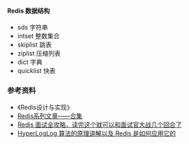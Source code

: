 #### Redis 数据结构
- sds 字符串
- intset 整数集合
- skiplist 跳表
- ziplist 压缩列表
- dict 字典
- quicklist 快表 
### 参考资料
- 《Redis设计与实现》
- [Redis系列文章——合集](https://mp.weixin.qq.com/s?__biz=MzA4NTg1MjM0Mg==&mid=509777776&idx=1&sn=e56f24bdf2de7e25515fe9f25ef57557&mpshare=1&scene=1&srcid=1010HdkIxon3icsWNmTyecI6#rd)
- [Redis 面试全攻略，读完这个就可以和面试官大战几个回合了](https://mp.weixin.qq.com/s/jLWKxQYOz6vA5aimh44OMg)
- [HyperLogLog 算法的原理讲解以及 Redis 是如何应用它的](https://juejin.im/post/6844903785744056333)